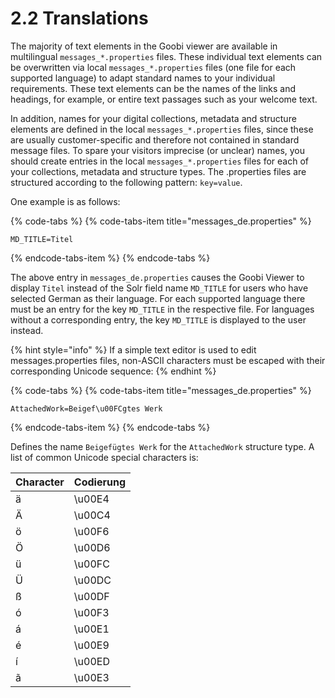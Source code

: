 # 2.2 Translations

The majority of text elements in the Goobi viewer are available in multilingual `messages_*.properties` files. These individual text elements can be overwritten via local `messages_*.properties` files \(one file for each supported language\) to adapt standard names to your individual requirements. These text elements can be the names of the links and headings, for example, or entire text passages such as your welcome text. 

In addition, names for your digital collections, metadata and structure elements are defined in the local `messages_*.properties` files, since these are usually customer-specific and therefore not contained in standard message files. To spare your visitors imprecise \(or unclear\) names, you should create entries in the local `messages_*.properties` files for each of your collections, metadata and structure types. The .properties files are structured according to the following pattern: `key=value`.

One example is as follows:

{% code-tabs %}
{% code-tabs-item title="messages\_de.properties" %}
```text
MD_TITLE=Titel
```
{% endcode-tabs-item %}
{% endcode-tabs %}

The above entry in `messages_de.properties` causes the Goobi Viewer to display `Titel` instead of the Solr field name `MD_TITLE` for users who have selected German as their language. For each supported language there must be an entry for the key `MD_TITLE` in the respective file. For languages without a corresponding entry, the key `MD_TITLE` is displayed to the user instead.

{% hint style="info" %}
If a simple text editor is used to edit messages.properties files, non-ASCII characters must be escaped with their corresponding Unicode sequence:
{% endhint %}

{% code-tabs %}
{% code-tabs-item title="messages\_de.properties" %}
```text
AttachedWork=Beigef\u00FCgtes Werk
```
{% endcode-tabs-item %}
{% endcode-tabs %}

Defines the name `Beigefügtes Werk` for the `AttachedWork` structure type. A list of common Unicode special characters is:

| Character | Codierung |
| :--- | :--- |
| ä | \u00E4 |
| Ä | \u00C4 |
| ö | \u00F6 |
| Ö | \u00D6 |
| ü | \u00FC |
| Ü | \u00DC |
| ß | \u00DF |
| ó | \u00F3 |
| á | \u00E1 |
| é | \u00E9 |
| í | \u00ED |
| ã | \u00E3 |

